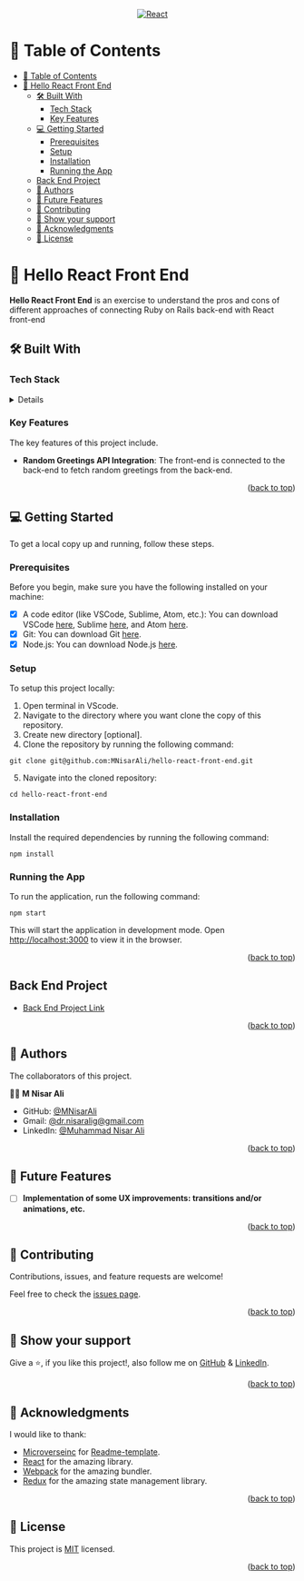 <a name="readme-top"></a>

<div align="center">

  [![React](https://upload.wikimedia.org/wikipedia/commons/thumb/a/a7/React-icon.svg/150px-React-icon.svg.png "react") ](https://reactjs.org/)
</div>


<!-- TABLE OF CONTENTS -->
# 📗 Table of Contents

- [📗 Table of Contents](#-table-of-contents)
- [📖 Hello React Front End ](#-hello-react-front-end-)
  - [🛠 Built With ](#-built-with-)
    - [Tech Stack ](#tech-stack-)
    - [Key Features ](#key-features-)
  - [💻 Getting Started ](#-getting-started-)
    - [Prerequisites](#prerequisites)
    - [Setup](#setup)
    - [Installation](#installation)
    - [Running the App](#running-the-app)
  - [Back End Project ](#back-end-project-)
  - [👥 Authors ](#-authors-)
  - [🔭 Future Features ](#-future-features-)
  - [🤝 Contributing ](#-contributing-)
  - [💖 Show your support ](#-show-your-support-)
  - [🙏 Acknowledgments ](#-acknowledgments-)
  - [📝 License ](#-license-)

<!-- PROJECT DESCRIPTION -->
# 📖 Hello React Front End <a name="about-project"></a>

**Hello React Front End** is an exercise to understand the pros and cons of different approaches of connecting Ruby on Rails back-end with React front-end

## 🛠 Built With <a name="built-with"></a>

### Tech Stack <a name="tech-stack"></a>

<details>
  <ul>
    <li><a href="https://reactjs.org/">React</a></li>
    <li><a href="https://www.redux.js.org/">Redux</a></li>
    <li><a href="https://webpack.js.org/">Webpack</a></li>
  </ul>
</details>

<!-- Features -->
### Key Features <a name="key-features"></a>

The key features of this project include.

- **Random Greetings API Integration**: The front-end is connected to the back-end to fetch random greetings from the back-end.


<p align="right">(<a href="#readme-top">back to top</a>)</p>


<!-- GETTING STARTED -->

## 💻 Getting Started <a name="getting-started"></a>

To get a local copy up and running, follow these steps.

### Prerequisites

Before you begin, make sure you have the following installed on your machine:

- [x] A code editor (like VSCode, Sublime, Atom, etc.): You can download VSCode [here](https://code.visualstudio.com/download), Sublime [here](https://www.sublimetext.com/3), and Atom [here](https://atom.io/).
- [x] Git: You can download Git [here](https://git-scm.com/downloads).
- [x] Node.js: You can download Node.js [here](https://nodejs.org/en/download/).

### Setup

To setup this project locally:

1. Open terminal in VScode.
2. Navigate to the directory where you want clone the copy of this repository.
3. Create new directory [optional].
4. Clone the repository by running the following command:

```
git clone git@github.com:MNisarAli/hello-react-front-end.git
```

5. Navigate into the cloned repository:

```
cd hello-react-front-end
```

### Installation

Install the required dependencies by running the following command:

```
npm install
```

### Running the App

To run the application, run the following command:

```
npm start
```

This will start the application in development mode. Open [http://localhost:3000](http://localhost:3000) to view it in the browser.


<p align="right">(<a href="#readme-top">back to top</a>)</p>


<!-- BACK END PROJECT -->
## Back End Project <a name="contributing"></a>

- [Back End Project Link](https://github.com/MNisarAli/hello-rails-back-end)


<p align="right">(<a href="#readme-top">back to top</a>)</p>


<!-- AUTHORS -->
## 👥 Authors <a name="authors"></a>

The collaborators of this project.

👨‍🚀 **M Nisar Ali**

- GitHub: [@MNisarAli](https://github.com/MNisarAli)
- Gmail: [@dr.nisaralig@gmail.com](mailto:dr.nisaralig@gmail.com)
- LinkedIn: [@Muhammad Nisar Ali](https://www.linkedin.com/in/muhammad-nisar-ali)


<p align="right">(<a href="#readme-top">back to top</a>)</p>


<!-- FUTURE FEATURES -->
## 🔭 Future Features <a name="future-features"></a>

- [ ] **Implementation of some UX improvements: transitions and/or animations, etc.**


<p align="right">(<a href="#readme-top">back to top</a>)</p>


<!-- CONTRIBUTING -->
## 🤝 Contributing <a name="contributing"></a>

Contributions, issues, and feature requests are welcome!

Feel free to check the [issues page](../../issues/).


<p align="right">(<a href="#readme-top">back to top</a>)</p>


<!-- SUPPORT -->
## 💖 Show your support <a name="support"></a>

Give a ⭐️, if you like this project!, also follow me on [GitHub](https://github.com/MNisarAli) & [LinkedIn](https://www.linkedin.com/in/muhammad-nisar-ali).


<p align="right">(<a href="#readme-top">back to top</a>)</p>


<!-- ACKNOWLEDGEMENTS -->
## 🙏 Acknowledgments <a name="acknowledgements"></a>

 I would like to thank:
- [Microverseinc](https://github.com/microverseinc) for [Readme-template](https://github.com/microverseinc/readme-template).
- [React](https://reactjs.org/) for the amazing library.
- [Webpack](https://webpack.js.org/) for the amazing bundler.
- [Redux](https://www.redux.js.org/) for the amazing state management library.


<p align="right">(<a href="#readme-top">back to top</a>)</p>


<!-- LICENSE -->
## 📝 License <a name="license"></a>

This project is [MIT](./LICENSE) licensed.


<p align="right">(<a href="#readme-top">back to top</a>)</p>